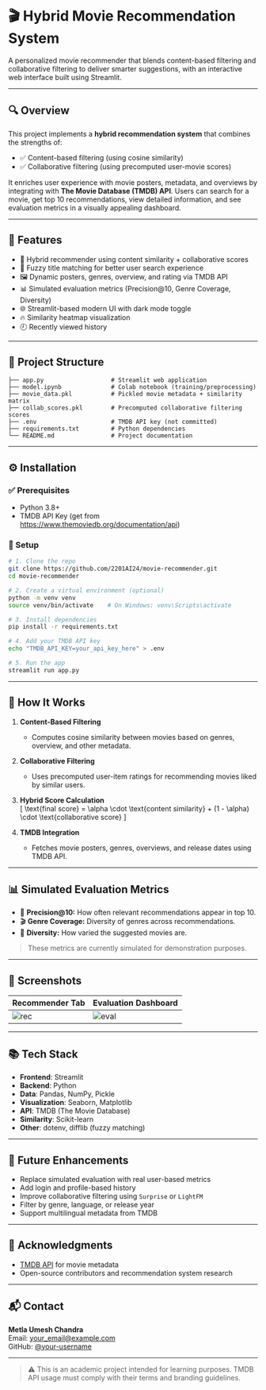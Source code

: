 # 🎬 Hybrid Movie Recommendation System

A personalized movie recommender that blends content-based filtering and collaborative filtering to deliver smarter suggestions, with an interactive web interface built using Streamlit.

---

## 🔍 Overview

This project implements a **hybrid recommendation system** that combines the strengths of:

- ✅ Content-based filtering (using cosine similarity)
- ✅ Collaborative filtering (using precomputed user-movie scores)

It enriches user experience with movie posters, metadata, and overviews by integrating with **The Movie Database (TMDB) API**. Users can search for a movie, get top 10 recommendations, view detailed information, and see evaluation metrics in a visually appealing dashboard.

---

## 📌 Features

- 🔗 Hybrid recommender using content similarity + collaborative scores  
- 🎯 Fuzzy title matching for better user search experience  
- 🖼️ Dynamic posters, genres, overview, and rating via TMDB API  
- 📊 Simulated evaluation metrics (Precision@10, Genre Coverage, Diversity)  
- 🌐 Streamlit-based modern UI with dark mode toggle  
- 🔥 Similarity heatmap visualization  
- 🕘 Recently viewed history  

---

## 📂 Project Structure

```
├── app.py                   # Streamlit web application
├── model.ipynb              # Colab notebook (training/preprocessing)
├── movie_data.pkl           # Pickled movie metadata + similarity matrix
├── collab_scores.pkl        # Precomputed collaborative filtering scores
├── .env                     # TMDB API key (not committed)
├── requirements.txt         # Python dependencies
└── README.md                # Project documentation
```

---

## ⚙️ Installation

### ✅ Prerequisites

- Python 3.8+
- TMDB API Key (get from https://www.themoviedb.org/documentation/api)

### 🔧 Setup

```bash
# 1. Clone the repo
git clone https://github.com/2201AI24/movie-recommender.git
cd movie-recommender

# 2. Create a virtual environment (optional)
python -m venv venv
source venv/bin/activate    # On Windows: venv\Scripts\activate

# 3. Install dependencies
pip install -r requirements.txt

# 4. Add your TMDB API key
echo "TMDB_API_KEY=your_api_key_here" > .env

# 5. Run the app
streamlit run app.py
```

---

## 🧠 How It Works

1. **Content-Based Filtering**  
   - Computes cosine similarity between movies based on genres, overview, and other metadata.  

2. **Collaborative Filtering**  
   - Uses precomputed user-item ratings for recommending movies liked by similar users.  

3. **Hybrid Score Calculation**  
   \[
   \text{final score} = \alpha \cdot \text{content similarity} + (1 - \alpha) \cdot \text{collaborative score}
   \]

4. **TMDB Integration**  
   - Fetches movie posters, genres, overviews, and release dates using TMDB API.

---

## 📊 Simulated Evaluation Metrics

- 🎯 **Precision@10:** How often relevant recommendations appear in top 10.  
- 🎬 **Genre Coverage:** Diversity of genres across recommendations.  
- 🌈 **Diversity:** How varied the suggested movies are.  

> These metrics are currently simulated for demonstration purposes.

---

## 📸 Screenshots

| Recommender Tab | Evaluation Dashboard |
|-----------------|----------------------|
| ![rec](static/demo_recommendation.png) | ![eval](static/demo_evaluation.png) |

---

## 📚 Tech Stack

- **Frontend**: Streamlit  
- **Backend**: Python  
- **Data**: Pandas, NumPy, Pickle  
- **Visualization**: Seaborn, Matplotlib  
- **API**: TMDB (The Movie Database)  
- **Similarity**: Scikit-learn  
- **Other**: dotenv, difflib (fuzzy matching)  

---

## 🚀 Future Enhancements

- Replace simulated evaluation with real user-based metrics  
- Add login and profile-based history  
- Improve collaborative filtering using `Surprise` or `LightFM`  
- Filter by genre, language, or release year  
- Support multilingual metadata from TMDB  

---

## 🙌 Acknowledgments

- [TMDB API](https://www.themoviedb.org/documentation/api) for movie metadata  
- Open-source contributors and recommendation system research  

---

## 📬 Contact

**Metla Umesh Chandra**  
Email: your_email@example.com  
GitHub: [@your-username](https://github.com/your-username)  

---

> ⚠️ This is an academic project intended for learning purposes. TMDB API usage must comply with their terms and branding guidelines.
